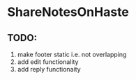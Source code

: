 # ShareNotesOnHaste

## TODO:
  1. make footer static i.e. not overlapping
  2. add edit functionality
  3. add reply functionaity
